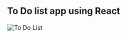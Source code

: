 ## To Do list app using React

![To Do List](https://drive.google.com/uc?export=view&id=15a4g6TJMoZHT_96X8oA5Uo4ZJ0XoeM-C)

